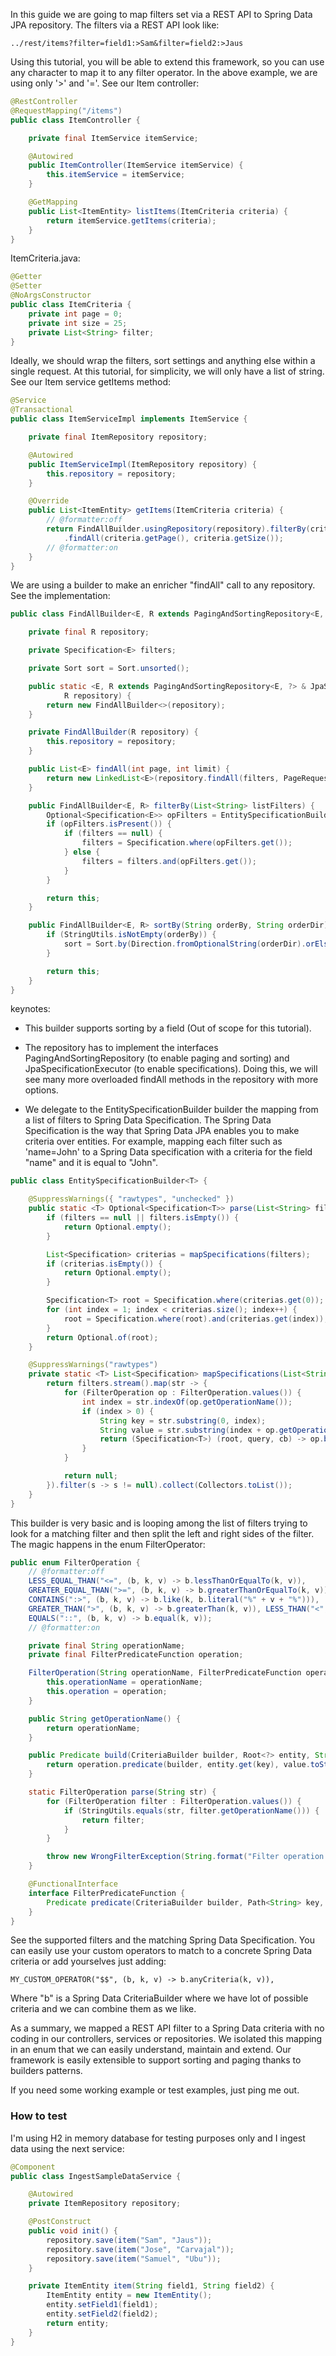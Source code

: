 In this guide we are going to map filters set via a REST API to Spring Data JPA repository. The filters via a REST API look like:

```
../rest/items?filter=field1:>Sam&filter=field2:>Jaus
```

Using this tutorial, you will be able to extend this framework, so you can use any character to map it to any filter operator. In the above example, we are using only '>' and '='. See our Item controller:

```java
@RestController
@RequestMapping("/items")
public class ItemController {

	private final ItemService itemService;

	@Autowired
	public ItemController(ItemService itemService) {
		this.itemService = itemService;
	}

	@GetMapping
	public List<ItemEntity> listItems(ItemCriteria criteria) {
		return itemService.getItems(criteria);
	}
}
```

ItemCriteria.java:

```java
@Getter
@Setter
@NoArgsConstructor
public class ItemCriteria {
	private int page = 0;
	private int size = 25;
	private List<String> filter;
}
```

Ideally, we should wrap the filters, sort settings and anything else within a single request. At this tutorial, for simplicity, we will only have a list of string. See our Item service getItems method:

```java
@Service
@Transactional
public class ItemServiceImpl implements ItemService {

	private final ItemRepository repository;

	@Autowired
	public ItemServiceImpl(ItemRepository repository) {
		this.repository = repository;
	}

	@Override
	public List<ItemEntity> getItems(ItemCriteria criteria) {
		// @formatter:off
		return FindAllBuilder.usingRepository(repository).filterBy(criteria.getFilter())
			.findAll(criteria.getPage(), criteria.getSize());
		// @formatter:on
	}
}
```

We are using a builder to make an enricher "findAll" call to any repository. See the implementation:

```java
public class FindAllBuilder<E, R extends PagingAndSortingRepository<E, ?> & JpaSpecificationExecutor<E>> {

	private final R repository;

	private Specification<E> filters;

	private Sort sort = Sort.unsorted();

	public static <E, R extends PagingAndSortingRepository<E, ?> & JpaSpecificationExecutor<E>> FindAllBuilder<E, R> usingRepository(
			R repository) {
		return new FindAllBuilder<>(repository);
	}

	private FindAllBuilder(R repository) {
		this.repository = repository;
	}

	public List<E> findAll(int page, int limit) {
		return new LinkedList<E>(repository.findAll(filters, PageRequest.of(page, limit, sort)).getContent());
	}

	public FindAllBuilder<E, R> filterBy(List<String> listFilters) {
		Optional<Specification<E>> opFilters = EntitySpecificationBuilder.parse(listFilters);
		if (opFilters.isPresent()) {
			if (filters == null) {
				filters = Specification.where(opFilters.get());
			} else {
				filters = filters.and(opFilters.get());
			}
		}

		return this;
	}

	public FindAllBuilder<E, R> sortBy(String orderBy, String orderDir) {
		if (StringUtils.isNotEmpty(orderBy)) {
			sort = Sort.by(Direction.fromOptionalString(orderDir).orElse(Direction.ASC), orderBy);
		}

		return this;
	}
}
```

keynotes:

* This builder supports sorting by a field (Out of scope for this tutorial).

* The repository has to implement the interfaces PagingAndSortingRepository (to enable paging and sorting) and JpaSpecificationExecutor (to enable specifications). Doing this, we will see many more overloaded findAll methods in the repository with more options.

* We delegate to the EntitySpecificationBuilder builder the mapping from a list of filters to Spring Data Specification. The Spring Data Specification is the way that Spring Data JPA enables you to make criteria over entities. For example, mapping each filter such as 'name=John' to a Spring Data specification with a criteria for the field "name" and it is equal to "John".

```java
public class EntitySpecificationBuilder<T> {

	@SuppressWarnings({ "rawtypes", "unchecked" })
	public static <T> Optional<Specification<T>> parse(List<String> filters) {
		if (filters == null || filters.isEmpty()) {
			return Optional.empty();
		}

		List<Specification> criterias = mapSpecifications(filters);
		if (criterias.isEmpty()) {
			return Optional.empty();
		}

		Specification<T> root = Specification.where(criterias.get(0));
		for (int index = 1; index < criterias.size(); index++) {
			root = Specification.where(root).and(criterias.get(index));
		}
		return Optional.of(root);
	}

	@SuppressWarnings("rawtypes")
	private static <T> List<Specification> mapSpecifications(List<String> filters) {
		return filters.stream().map(str -> {
			for (FilterOperation op : FilterOperation.values()) {
				int index = str.indexOf(op.getOperationName());
				if (index > 0) {
					String key = str.substring(0, index);
					String value = str.substring(index + op.getOperationName().length());
					return (Specification<T>) (root, query, cb) -> op.build(cb, root, key, value);
				}
			}

			return null;
		}).filter(s -> s != null).collect(Collectors.toList());
	}
}
```

This builder is very basic and is looping among the list of filters trying to look for a matching filter and then split the left and right sides of the filter. The magic happens in the enum FilterOperator:

```java
public enum FilterOperation {
	// @formatter:off
	LESS_EQUAL_THAN("<=", (b, k, v) -> b.lessThanOrEqualTo(k, v)),
	GREATER_EQUAL_THAN(">=", (b, k, v) -> b.greaterThanOrEqualTo(k, v)),
	CONTAINS(":>", (b, k, v) -> b.like(k, b.literal("%" + v + "%"))),
	GREATER_THAN(">", (b, k, v) -> b.greaterThan(k, v)), LESS_THAN("<", (b, k, v) -> b.lessThan(k, v)),
	EQUALS("::", (b, k, v) -> b.equal(k, v));
	// @formatter:on

	private final String operationName;
	private final FilterPredicateFunction operation;

	FilterOperation(String operationName, FilterPredicateFunction operation) {
		this.operationName = operationName;
		this.operation = operation;
	}

	public String getOperationName() {
		return operationName;
	}

	public Predicate build(CriteriaBuilder builder, Root<?> entity, String key, Object value) {
		return operation.predicate(builder, entity.get(key), value.toString());
	}

	static FilterOperation parse(String str) {
		for (FilterOperation filter : FilterOperation.values()) {
			if (StringUtils.equals(str, filter.getOperationName())) {
				return filter;
			}
		}

		throw new WrongFilterException(String.format("Filter operation '%s' not found", str));
	}

	@FunctionalInterface
	interface FilterPredicateFunction {
		Predicate predicate(CriteriaBuilder builder, Path<String> key, String value);
	}
}
```

See the supported filters and the matching Spring Data Specification. You can easily use your custom operators to match to a concrete Spring Data criteria or add yourselves just adding:

```
MY_CUSTOM_OPERATOR("$$", (b, k, v) -> b.anyCriteria(k, v)),
```

Where "b" is a Spring Data CriteriaBuilder where we have lot of possible criteria and we can combine them as we like.

As a summary, we mapped a REST API filter to a Spring Data criteria with no coding in our controllers, services or repositories. We isolated this mapping in an enum that we can easily understand, maintain and extend. Our framework is easily extensible to support sorting and paging thanks to builders patterns.

If you need some working example or test examples, just ping me out.

### How to test

I'm using H2 in memory database for testing purposes only and I ingest data using the next service:

```java
@Component
public class IngestSampleDataService {

	@Autowired
	private ItemRepository repository;

	@PostConstruct
	public void init() {
		repository.save(item("Sam", "Jaus"));
		repository.save(item("Jose", "Carvajal"));
		repository.save(item("Samuel", "Ubu"));
	}

	private ItemEntity item(String field1, String field2) {
		ItemEntity entity = new ItemEntity();
		entity.setField1(field1);
		entity.setField2(field2);
		return entity;
	}
}
```